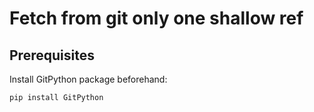 # Fetch from git only one shallow ref

## Prerequisites 

Install GitPython package beforehand:

```shell
pip install GitPython
```